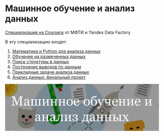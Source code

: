 # Машинное обучение и анализ данных

[Специализация на Coursera](https://www.coursera.org/specializations/mashinnoye-obucheniye) от МФТИ и Yandex Data Factory

В эту специализацию входят:

1. [Математика и Python для анализа данных](https://github.com/Rienes/Machine-Learning-and-Data-Analysis/tree/main/1-mathematics-and-python)
2. [Обучение на размеченных данных](https://github.com/demidovakatya/mashinnoye-obucheniye/tree/master/2-supervised-learning)
3. [Поиск структуры в данных](https://github.com/demidovakatya/mashinnoye-obucheniye/tree/master/3-unsupervised-learning)
4. [Построение выводов по данным](https://github.com/demidovakatya/mashinnoye-obucheniye/tree/master/4-stats-for-data-analysis)
5. [Прикладные задачи анализа данных](https://github.com/demidovakatya/mashinnoye-obucheniye/tree/master/5-data-analysis-applications)
6. [Анализ данных: финальный проект](https://github.com/demidovakatya/mashinnoye-obucheniye/tree/master/6-data-analysis-project)

[![](/header.jpg)](https://www.coursera.org/specializations/mashinnoye-obucheniye)
